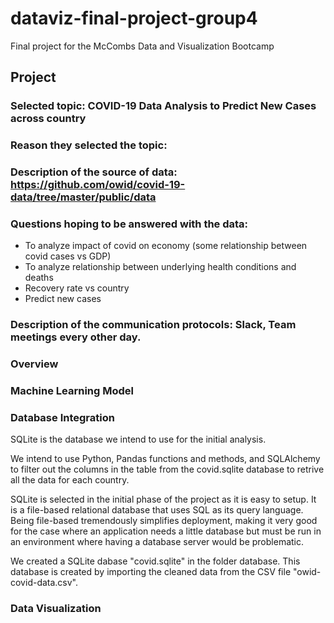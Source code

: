 # dataviz-final-project-group4
Final project for the McCombs Data and Visualization Bootcamp

## Project
### Selected topic: COVID-19 Data Analysis to Predict New Cases across country
### Reason they selected the topic: 
### Description of the source of data: https://github.com/owid/covid-19-data/tree/master/public/data
### Questions hoping to be answered with the data: 
- To analyze impact of covid on economy (some relationship between covid cases vs GDP)
- To analyze relationship between underlying health conditions and deaths
- Recovery rate vs country
- Predict new cases

### Description of the communication protocols: Slack, Team meetings every other day.

### Overview

### Machine Learning Model

### Database Integration
SQLite is the database we intend to use for the initial analysis.

We intend to use Python, Pandas functions and methods, and SQLAlchemy to filter out the columns in the table from the covid.sqlite database to retrive all the data for each country.

SQLite is selected in the initial phase of the project as it is easy to setup. It is a file-based relational database that uses SQL as its query language. Being file-based tremendously simplifies deployment, making it very good for the case where an application needs a little database but must be run in an environment where having a database server would be problematic.

We created a SQLite dabase "covid.sqlite" in the folder database. This database is created by importing the cleaned data from the CSV file "owid-covid-data.csv".

### Data Visualization





